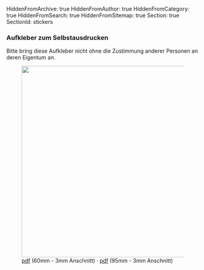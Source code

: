 HiddenFromArchive: true
HiddenFromAuthor: true
HiddenFromCategory: true
HiddenFromSearch: true
HiddenFromSitemap: true
Section: true
SectionId: stickers

### Aufkleber zum Selbstausdrucken

Bitte bring diese Aufkleber nicht ohne die Zustimmung anderer Personen an deren Eigentum an.

<div class="row justify-content-end pt-4">
  <div class="col-xl-3 col-lg-3 col-md-4 col-sm-7 col-20 mx-5">
    <figure class="figure">
      <img src="/user/uploads/files/logos/logo_circle.svg" width="500px" class="figure-img img-fluid" alt="">
      <figcaption class="text-center text-white"><a target="_blank" rel="noopener noreferrer" href="/user/uploads/files/sticker/Filmmakers4Future_Sticker_60mm_3mm_Bleed.pdf" download="Filmmakers4Future_Sticker_60mm_3mm_Bleed_ISO_Coated_v2_300%">pdf</a> <span class="small font-weight-light">(60mm - 3mm Anschnitt)</span> · <a target="_blank" rel="noopener noreferrer" href="/user/uploads/files/sticker/Filmmakers4Future_Sticker_95mm_3mm_Bleed.pdf" download="Filmmakers4Future_Sticker_95mm_3mm_Bleed_ISO_Coated_v2_300%">pdf</a> <span class="small font-weight-light">(95mm - 3mm Anschnitt)</span></figcaption>
    </figure>
  </div>
</div>
